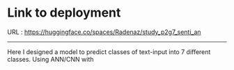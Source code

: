 # Link to deployment
URL : https://huggingface.co/spaces/Radenaz/study_p2g7_senti_an

---

Here I designed a model to predict classes of text-input into 7 different classes. Using ANN/CNN with 
